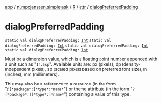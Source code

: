 [app](../../../index.md) / [nl.mpcjanssen.simpletask](../../index.md) / [R](../index.md) / [attr](index.md) / [dialogPreferredPadding](.)

# dialogPreferredPadding

`static val dialogPreferredPadding: `[`Int`](https://kotlinlang.org/api/latest/jvm/stdlib/kotlin/-int/index.html)
`static val dialogPreferredPadding: `[`Int`](https://kotlinlang.org/api/latest/jvm/stdlib/kotlin/-int/index.html)
`static val dialogPreferredPadding: `[`Int`](https://kotlinlang.org/api/latest/jvm/stdlib/kotlin/-int/index.html)
`static val dialogPreferredPadding: `[`Int`](https://kotlinlang.org/api/latest/jvm/stdlib/kotlin/-int/index.html)

Must be a dimension value, which is a floating point number appended with a unit such as "`14.5sp`". Available units are: px (pixels), dp (density-independent pixels), sp (scaled pixels based on preferred font size), in (inches), mm (millimeters).

This may also be a reference to a resource (in the form "`@[*package*:]*type*:*name*`") or theme attribute (in the form "`?[*package*:][*type*:]*name*`") containing a value of this type.

